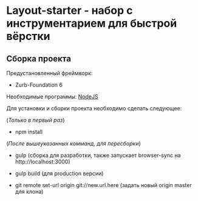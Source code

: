 # Layout-starter - набор с инструментарием для быстрой вёрстки
 
## Сборка проекта

Предустановленный фреймворк: 
* Zurb-Foundation 6

Необходимые программы: [NodeJS](https://nodejs.org/en/)

Для установки и сборки проекта необходимо сделать следующее:

(_Только в первый раз_)
* npm install

(_После вышеуказанных комманд, для пересборки_)
* gulp (сборка для разработки, также запускает browser-sync на http://localhost:3000)
* gulp build (для production версии)

* git remote set-url origin git://new.url.here (задать новый origin master для клона)


 